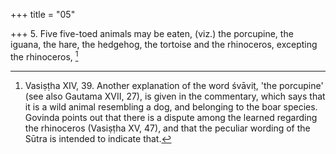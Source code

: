 +++
title = "05"

+++
5. Five five-toed animals may be eaten, (viz.) the porcupine, the iguana, the hare, the hedgehog, the tortoise and the rhinoceros, excepting the rhinoceros, [^4] 


[^4]:  Vasiṣṭha XIV, 39. Another explanation of the word śvāviṭ, 'the porcupine' (see also Gautama XVII, 27), is given in the commentary, which says that it is a wild animal resembling a dog, and belonging to the boar species. Govinda points out that there is a dispute among the learned regarding the rhinoceros (Vasiṣṭha XV, 47), and that the peculiar wording of the Sūtra is intended to indicate that.

